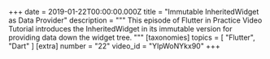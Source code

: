 +++
date = 2019-01-22T00:00:00.000Z
title = "Immutable InheritedWidget as Data Provider"
description = """
This episode of Flutter in Practice Video Tutorial introduces the InheritedWidget in its immutable version for providing data down the widget tree.
"""
[taxonomies]
topics = [ "Flutter", "Dart" ]
[extra]
number = "22"
video_id = "YIpWoNYkx90"
+++




